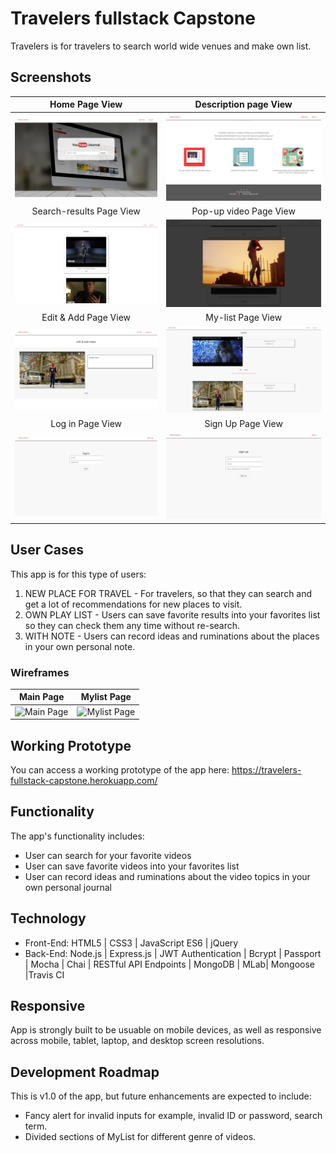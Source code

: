# Travelers fullstack Capstone

Travelers is for travelers to search world wide venues and make own list.

## Screenshots

Home Page View | Description  page View
:-------------------------:|:-------------------------:
![Home Page](https://github.com/realnuno/youtube-journal-node-capstone/blob/master/readme-imgs/landing-page.png)  |  ![description  page](https://github.com/realnuno/youtube-journal-node-capstone/blob/master/readme-imgs/description-page.png)
Search-results Page View| Pop-up video Page View
![Search-results Page View](https://github.com/realnuno/youtube-journal-node-capstone/blob/master/readme-imgs/search-results-page.png) | ![Pop-up video Page View](https://github.com/realnuno/youtube-journal-node-capstone/blob/master/readme-imgs/popup-video-page.png)
Edit & Add Page View  | My-list Page View
![Edit & Add Page View](https://github.com/realnuno/youtube-journal-node-capstone/blob/master/readme-imgs/edit-page.png) | ![My-list Page View](https://github.com/realnuno/youtube-journal-node-capstone/blob/master/readme-imgs/mylist-page.png)
Log in Page View | Sign Up Page View
![Log in Page View](https://github.com/realnuno/youtube-journal-node-capstone/blob/master/readme-imgs/login-page.png) |![Sign Up Page View](https://github.com/realnuno/youtube-journal-node-capstone/blob/master/readme-imgs/signup-page.png)


## User Cases
This app is for this type of users:
1. NEW PLACE FOR TRAVEL - For travelers, so that they can search and get a lot of recommendations for new places to visit.
2. OWN PLAY LIST - Users can save favorite results into your favorites list so they can check them any time without re-search.
3. WITH NOTE - Users can record ideas and ruminations about the places in your own personal note.


### Wireframes
Main Page             |  Mylist Page
:-------------------------:|:-------------------------:
![Main Page](https://github.com/realnuno/youtube-journal-node-capstone/blob/master/readme-imgs/image1.jpeg)  |  ![Mylist Page](https://github.com/realnuno/youtube-journal-node-capstone/blob/master/readme-imgs/image2.jpeg)


## Working Prototype
You can access a working prototype of the app here: https://travelers-fullstack-capstone.herokuapp.com/

## Functionality
The app's functionality includes:
* User can search for your favorite videos
* User can save favorite videos into your favorites list
* User can record ideas and ruminations about the video topics in your own personal journal

## Technology
* Front-End: HTML5 | CSS3 | JavaScript ES6 | jQuery
* Back-End: Node.js | Express.js | JWT Authentication | Bcrypt | Passport | Mocha | Chai | RESTful API Endpoints | MongoDB | MLab| Mongoose |Travis CI



## Responsive
App is strongly built to be usuable on mobile devices, as well as responsive across mobile, tablet, laptop, and desktop screen resolutions.

## Development Roadmap
This is v1.0 of the app, but future enhancements are expected to include:
* Fancy alert for invalid inputs for example, invalid ID or password, search term.
* Divided sections of MyList for different genre of videos.
